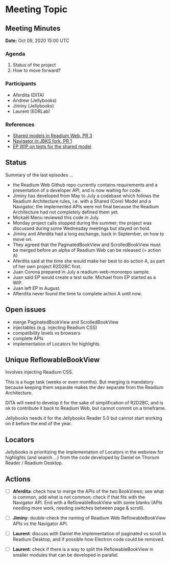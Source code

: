 # Meeting Topic

## Meeting Minutes

**Date:** Oct 09, 2020 15:00 UTC

### Agenda

1. Status of the project
2. How to move forward?

### Participants

- Aferdita (DITA)
- Andrew (Jellybooks)
- Jiminy (Jellybooks)
- Laurent (EDRLab)

### References

- [Shared models in Readium Web, PR 3]( https://github.com/readium/web/pull/3)
- [Navigator in JBKS fork, PR 1](https://github.com/Jellybooks/web/pull/1) 
- [EP WIP on tests for the shared model](https://github.com/TriangularCube/web)

## Status

Summary of the last episodes ...

- the Readium Web Github repo currently contains requirements and a presentation of a developer API, and is now waiting for code.
- Jiminy has developed from May to July a codebase which follows the Readium Architecture rules, i.e. with a Shared (Core) Model and a Navigator; the implemented APIs were not final because the Readium Architecture had not completely defined them yet.
- Mickaël Menu reviewed this code in July. 
- Monday project calls stopped during the summer; the project was discussed during some Wednesday meetings but stayed on hold.
- Jiminy and Aferdita had a long exchange, back in September, on how to move on.
- They agreed that the PaginatedBookView and ScrolledBookView must be merged before an alpha of Readium Web can be released (= action A)
- Aferdita said at the time she would make her best to do action A, as part of her own project R2D2BC first.
- Juan Corona prepared in July a readium-web-monorepo sample.
- Juan  said EP would create a test suite. Michael from EP started as a WIP.
- Juan left EP in August. 
- Afterdita never found the time to complete action A until now. 

## Open issues

- merge PaginatedBookView and ScrolledBookView
- injectables (e.g. injecting Readium CSS)
- compatibility levels vs browsers
- complete APIs
- implementation of Locators for highlights

## Unique ReflowableBookView

Involves injecting Readium CSS.

This is a huge task (weeks or even months). 
But merging is mandatory because keeping them separate makes the dev separate from the Readium Architecture. 

DITA will need to develop it for the sake of simplification of R2D2BC, and is ok to contribute it back to Readium Web, but cannot commit on a timeframe. 

Jellybooks needs it for the Jellybooks Reader 5.0 but cannot start working on it before the end of the year.

## Locators

Jellybooks is prioritizing the implementation of Locators in the webview for highlights (and search ...) from the code developed by Daniel on Thorium Reader / Readium Desktop. 

## Actions

- [ ] __Aferdita__: check how to merge the APIs of the two BookViews; see what is common, add what is not common; check if that fits with the Navigator API. End with a ReflowableBookView with some blanks (APIs needing more work, needing switches between page & scroll). 
- [ ] __Jiminy__: double-check the naming of Readium Web ReflowableBookView APIs vs the Navigator API. 
- [ ] __Laurent__: discuss with Daniel the implementation of paginated vs scroll in Readium Desktop, and if possible how Electron code could be removed. 
- [ ] __Laurent__: check if there is a way to split the ReflowableBookView in smaller modules that can be developed in parallel. 


